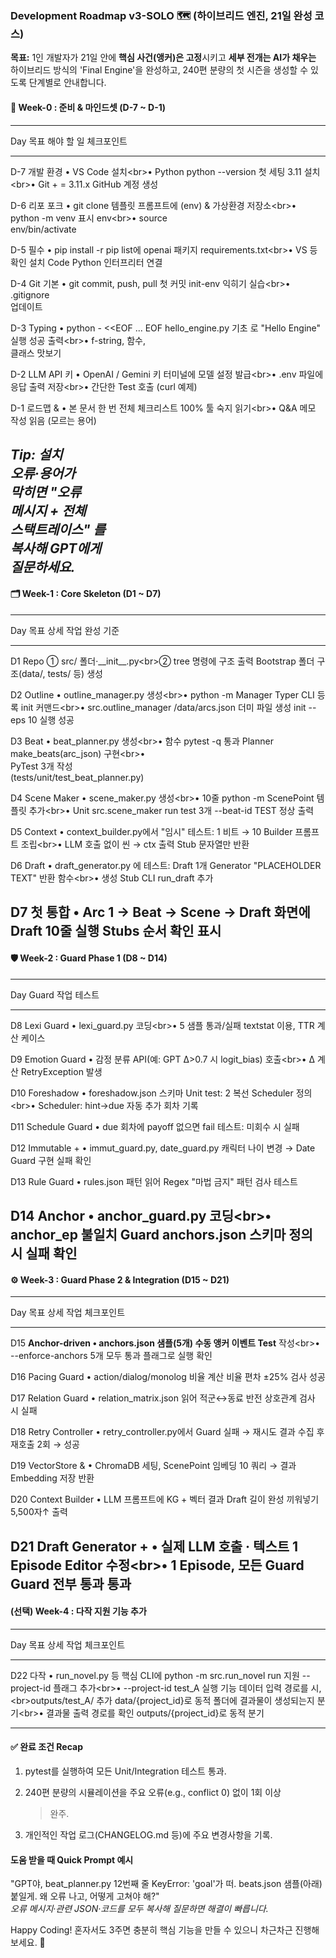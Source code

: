 ### **Development Roadmap v3-SOLO 🗺️ (하이브리드 엔진, 21일 완성 코스)**

**목표:** 1인 개발자가 21일 안에 **핵심 사건(앵커)은 고정**시키고 **세부
전개는 AI가 채우는** 하이브리드 방식의 \'Final Engine\'을 완성하고,
240편 분량의 첫 시즌을 생성할 수 있도록 단계별로 안내합니다.

#### **🏁 Week-0 : 준비 & 마인드셋 (D-7 \~ D-1)**

  ---------------------------------------------------------------------------
  Day               목표       해야 할 일                   체크포인트
  ----------------- ---------- ---------------------------- -----------------
  D-7               개발 환경  • VS Code 설치\<br\>• Python python \--version
                    첫 세팅    3.11 설치\<br\>• Git +       = 3.11.x
                               GitHub 계정 생성             

  D-6               리포 포크  • git clone 템플릿           프롬프트에 (env)
                    & 가상환경 저장소\<br\>• python -m venv 표시
                               env\<br\>• source            
                               env/bin/activate             

  D-5               필수       • pip install -r             pip list에 openai
                    패키지     requirements.txt\<br\>• VS   등 확인
                    설치       Code Python 인터프리터 연결  

  D-4               Git 기본   • git commit, push, pull     첫 커밋 init-env
                    익히기     실습\<br\>• .gitignore       
                               업데이트                     

  D-3               Typing     • python - \<\<EOF \... EOF  hello_engine.py
                    기초       로 "Hello Engine"            실행 성공
                               출력\<br\>• f-string, 함수,  
                               클래스 맛보기                

  D-2               LLM API 키 • OpenAI / Gemini 키         터미널에 모델
                    설정       발급\<br\>• .env 파일에      응답 출력
                               저장\<br\>• 간단한 Test 호출 
                               (curl 예제)                  

  D-1               로드맵 &   • 본 문서 한 번 전체         체크리스트 100%
                    툴 숙지    읽기\<br\>• Q&A 메모 작성    읽음
                               (모르는 용어)                

  *Tip: 설치                                                
  오류·용어가                                               
  막히면 "오류                                              
  메시지 + 전체                                             
  스택트레이스" 를                                          
  복사해 GPT에게                                            
  질문하세요.*                                              
  ---------------------------------------------------------------------------

#### **🗂️ Week-1 : Core Skeleton (D1 \~ D7)**

  ---------------------------------------------------------------------------
  Day   목표        상세 작업                           완성 기준
  ----- ----------- ----------------------------------- ---------------------
  D1    Repo        ① src/ 폴더·\_\_init\_\_.py\<br\>②  tree 명령에 구조 출력
        Bootstrap   폴더 구조(data/, tests/ 등) 생성    

  D2    Outline     • outline_manager.py 생성\<br\>•    python -m
        Manager     Typer CLI 등록 init 커맨드\<br\>•   src.outline_manager
                    /data/arcs.json 더미 파일 생성      init \--eps 10 실행
                                                        성공

  D3    Beat        • beat_planner.py 생성\<br\>• 함수  pytest -q 통과
        Planner     make_beats(arc_json) 구현\<br\>•    
                    PyTest 3개 작성                     
                    (tests/unit/test_beat_planner.py)   

  D4    Scene Maker • scene_maker.py 생성\<br\>• 10줄   python -m
                    ScenePoint 템플릿 추가\<br\>• Unit  src.scene_maker run
                    test 3개                            \--beat-id TEST 정상
                                                        출력

  D5    Context     • context_builder.py에서 "임시"     테스트: 1 비트 → 10
        Builder     프롬프트 조립\<br\>• LLM 호출 없이  씬 → ctx 출력
        Stub        문자열만 반환                       

  D6    Draft       • draft_generator.py 에             테스트: Draft 1개
        Generator   "PLACEHOLDER TEXT" 반환 함수\<br\>• 생성
        Stub        CLI run_draft 추가                  

  D7    첫 통합     • Arc 1 → Beat → Scene → Draft      화면에 Draft 10줄
        실행        Stubs 순서 확인                     표시
  ---------------------------------------------------------------------------

#### **🛡️ Week-2 : Guard Phase 1 (D8 \~ D14)**

  ------------------------------------------------------------------------
  Day   Guard           작업                            테스트
  ----- --------------- ------------------------------- ------------------
  D8    Lexi Guard      • lexi_guard.py 코딩\<br\>•     5 샘플 통과/실패
                        textstat 이용, TTR 계산         케이스

  D9    Emotion Guard   • 감정 분류 API(예: GPT         Δ\>0.7 시
                        logit_bias) 호출\<br\>• Δ 계산  RetryException
                                                        발생

  D10   Foreshadow      • foreshadow.json 스키마        Unit test: 2 복선
        Scheduler       정의\<br\>• Scheduler: hint→due 자동 추가
                        회차 기록                       

  D11   Schedule Guard  • due 회차에 payoff 없으면 fail 테스트: 미회수 시
                                                        실패

  D12   Immutable +     • immut_guard.py, date_guard.py 캐릭터 나이 변경 →
        Date Guard      구현                            실패 확인

  D13   Rule Guard      • rules.json 패턴 읽어 Regex    "마법 금지" 패턴
                        검사                            테스트

  D14   **Anchor        • anchor_guard.py 코딩\<br\>•   anchor_ep 불일치
        Guard**         anchors.json 스키마 정의        시 실패 확인
  ------------------------------------------------------------------------

#### **⚙️ Week-3 : Guard Phase 2 & Integration (D15 \~ D21)**

  --------------------------------------------------------------------------
  Day   목표              상세 작업                           체크포인트
  ----- ----------------- ----------------------------------- --------------
  D15   **Anchor-driven   • anchors.json 샘플(5개) 수동       앵커 이벤트
        Test**            작성\<br\>• \--enforce-anchors      5개 모두 통과
                          플래그로 실행                       확인

  D16   Pacing Guard      • action/dialog/monolog 비율 계산   비율 편차 ±25%
                                                              검사 성공

  D17   Relation Guard    • relation_matrix.json 읽어         적군↔동료 반전
                          상호관계 검사                       시 실패

  D18   Retry Controller  • retry_controller.py에서 Guard     실패 → 재시도
                          결과 수집 후 재호출                 2회 → 성공

  D19   VectorStore &     • ChromaDB 세팅, ScenePoint 임베딩  10 쿼리 → 결과
        Embedding         저장                                반환

  D20   Context Builder   • LLM 프롬프트에 KG + 벡터 결과     Draft 길이
        완성              끼워넣기                            5,500자↑ 출력

  D21   Draft Generator + • 실제 LLM 호출 · 텍스트            1 Episode
        Editor            수정\<br\>• **1 Episode, 모든 Guard Guard 전부
                          통과**                              통과
  --------------------------------------------------------------------------

#### **(선택) Week-4 : 다작 지원 기능 추가**

  --------------------------------------------------------------------------
  Day   목표   상세 작업                         체크포인트
  ----- ------ --------------------------------- ---------------------------
  D22   다작   • run_novel.py 등 핵심 CLI에      python -m src.run_novel run
        지원   \--project-id 플래그 추가\<br\>•  \--project-id test_A 실행
        기능   데이터 입력 경로를                시,\<br\>outputs/test_A/
        추가   data/{project_id}로 동적          폴더에 결과물이 생성되는지
               분기\<br\>• 결과물 출력 경로를    확인
               outputs/{project_id}로 동적 분기  

  --------------------------------------------------------------------------

#### **✅ 완료 조건 Recap**

1.  pytest를 실행하여 모든 Unit/Integration 테스트 통과.

2.  240편 분량의 시뮬레이션을 주요 오류(e.g., conflict 0) 없이 1회 이상
    > 완주.

3.  개인적인 작업 로그(CHANGELOG.md 등)에 주요 변경사항을 기록.

#### **도움 받을 때 Quick Prompt 예시**

"GPT야, beat_planner.py 12번째 줄 KeyError: \'goal\'가 떠. beats.json
샘플(아래) 붙일게. 왜 오류 나고, 어떻게 고쳐야 해?"\
*오류 메시지·관련 JSON·코드를 모두 복사해 질문하면 해결이 빠릅니다.*

Happy Coding! 혼자서도 3주면 충분히 핵심 기능을 만들 수 있으니 차근차근
진행해 보세요. 🙌
